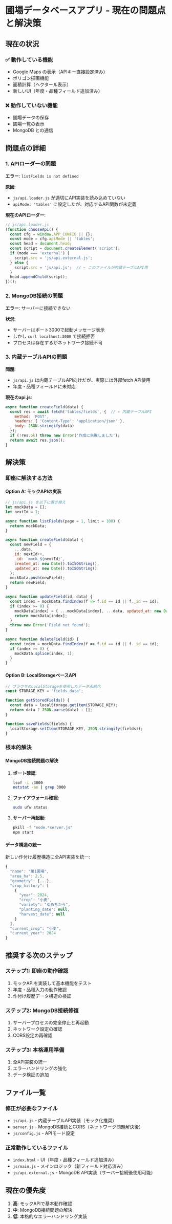 # 圃場データベースアプリ - 現在の問題点と解決策

## 現在の状況

### ✅ 動作している機能
- Google Maps の表示（APIキー直接設定済み）
- ポリゴン描画機能
- 面積計算（ヘクタール表示）
- 新しいUI（年度・品種フィールド追加済み）

### ❌ 動作していない機能
- 圃場データの保存
- 圃場一覧の表示
- MongoDB との通信

## 問題点の詳細

### 1. APIローダーの問題
**エラー**: `listFields is not defined`

**原因**: 
- `js/api.loader.js` が適切にAPI実装を読み込めていない
- `apiMode: 'tables'` に設定したが、対応するAPI関数が未定義

**現在のAPIローダー**:
```javascript
// js/api.loader.js
(function chooseApi() {
  const cfg = window.APP_CONFIG || {};
  const mode = cfg.apiMode || 'tables';
  const head = document.head;
  const script = document.createElement('script');
  if (mode === 'external') {
    script.src = 'js/api.external.js';
  } else {
    script.src = 'js/api.js';  // ← このファイルが内蔵テーブルAPI用
  }
  head.appendChild(script);
})();
```

### 2. MongoDB接続の問題
**エラー**: サーバーに接続できない

**状況**:
- サーバーはポート3000で起動メッセージ表示
- しかし `curl localhost:3000` で接続拒否
- プロセスは存在するがネットワーク接続不可

### 3. 内蔵テーブルAPIの問題
**問題**: 
- `js/api.js` は内蔵テーブルAPI向けだが、実際には外部fetch API使用
- 年度・品種フィールドに未対応

**現在のapi.js**:
```javascript
async function createField(data) {
  const res = await fetch('tables/fields', {  // ← 内蔵テーブルAPI
    method: 'POST',
    headers: { 'Content-Type': 'application/json' },
    body: JSON.stringify(data)
  });
  if (!res.ok) throw new Error('作成に失敗しました');
  return await res.json();
}
```

## 解決策

### 即座に解決する方法

#### Option A: モックAPIの実装
```javascript
// js/api.js を以下に置き換え
let mockData = [];
let nextId = 1;

async function listFields(page = 1, limit = 100) {
  return mockData;
}

async function createField(data) {
  const newField = {
    ...data,
    id: nextId++,
    _id: `mock_${nextId}`,
    created_at: new Date().toISOString(),
    updated_at: new Date().toISOString()
  };
  mockData.push(newField);
  return newField;
}

async function updateField(id, data) {
  const index = mockData.findIndex(f => f.id == id || f._id == id);
  if (index >= 0) {
    mockData[index] = { ...mockData[index], ...data, updated_at: new Date().toISOString() };
    return mockData[index];
  }
  throw new Error('Field not found');
}

async function deleteField(id) {
  const index = mockData.findIndex(f => f.id == id || f._id == id);
  if (index >= 0) {
    mockData.splice(index, 1);
  }
}
```

#### Option B: LocalStorageベースAPI
```javascript
// ブラウザのLocalStorageを使用したデータ永続化
const STORAGE_KEY = 'fields_data';

function getStoredFields() {
  const data = localStorage.getItem(STORAGE_KEY);
  return data ? JSON.parse(data) : [];
}

function saveFields(fields) {
  localStorage.setItem(STORAGE_KEY, JSON.stringify(fields));
}
```

### 根本的解決

#### MongoDB接続問題の解決
1. **ポート確認**:
   ```bash
   lsof -i :3000
   netstat -an | grep 3000
   ```

2. **ファイアウォール確認**:
   ```bash
   sudo ufw status
   ```

3. **サーバー再起動**:
   ```bash
   pkill -f "node.*server.js"
   npm start
   ```

#### データ構造の統一
新しい作付け履歴構造に全API実装を統一:
```javascript
{
  "name": "第1圃場",
  "area_ha": 2.5,
  "geometry": {...},
  "crop_history": [
    {
      "year": 2024,
      "crop": "小麦",
      "variety": "ゆめちから",
      "planting_date": null,
      "harvest_date": null
    }
  ],
  "current_crop": "小麦",
  "current_year": 2024
}
```

## 推奨する次のステップ

### ステップ1: 即座の動作確認
1. モックAPIを実装して基本機能をテスト
2. 年度・品種入力の動作確認
3. 作付け履歴データ構造の検証

### ステップ2: MongoDB接続修復
1. サーバープロセスの完全停止と再起動
2. ネットワーク設定の確認
3. CORS設定の再確認

### ステップ3: 本格運用準備
1. 全API実装の統一
2. エラーハンドリングの強化
3. データ検証の追加

## ファイル一覧

### 修正が必要なファイル
- `js/api.js` - 内蔵テーブルAPI実装（モック化推奨）
- `server.js` - MongoDB接続とCORS（ネットワーク問題解決後）
- `js/config.js` - APIモード設定

### 正常動作しているファイル
- `index.html` - UI（年度・品種フィールド追加済み）
- `js/main.js` - メインロジック（新フィールド対応済み）
- `js/api.external.js` - MongoDB API実装（サーバー接続後使用可能）

## 現在の優先度

1. **高**: モックAPIで基本動作確認
2. **中**: MongoDB接続問題の解決
3. **低**: 本格的なエラーハンドリング実装